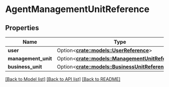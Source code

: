 # AgentManagementUnitReference

## Properties

Name | Type | Description | Notes
------------ | ------------- | ------------- | -------------
**user** | Option<[**crate::models::UserReference**](UserReference.md)> |  | [optional]
**management_unit** | Option<[**crate::models::ManagementUnitReference**](ManagementUnitReference.md)> |  | [optional]
**business_unit** | Option<[**crate::models::BusinessUnitReference**](BusinessUnitReference.md)> |  | [optional]

[[Back to Model list]](../README.md#documentation-for-models) [[Back to API list]](../README.md#documentation-for-api-endpoints) [[Back to README]](../README.md)


